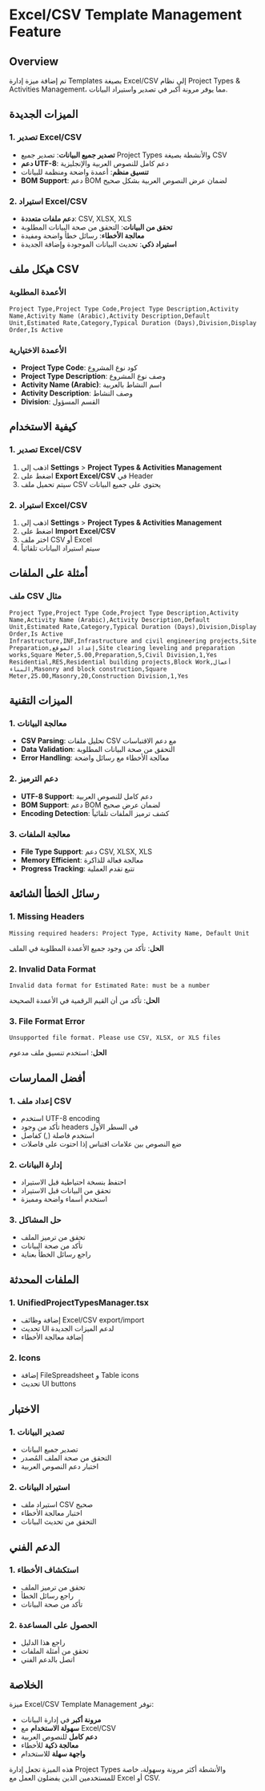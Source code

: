 # Excel/CSV Template Management Feature

## Overview
تم إضافة ميزة إدارة Templates بصيغة Excel/CSV إلى نظام Project Types & Activities Management، مما يوفر مرونة أكبر في تصدير واستيراد البيانات.

## الميزات الجديدة

### 1. تصدير Excel/CSV
- **تصدير جميع البيانات**: تصدير جميع Project Types والأنشطة بصيغة CSV
- **دعم UTF-8**: دعم كامل للنصوص العربية والإنجليزية
- **تنسيق منظم**: أعمدة واضحة ومنظمة للبيانات
- **BOM Support**: دعم BOM لضمان عرض النصوص العربية بشكل صحيح

### 2. استيراد Excel/CSV
- **دعم ملفات متعددة**: CSV, XLSX, XLS
- **تحقق من البيانات**: التحقق من صحة البيانات المطلوبة
- **معالجة الأخطاء**: رسائل خطأ واضحة ومفيدة
- **استيراد ذكي**: تحديث البيانات الموجودة وإضافة الجديدة

## هيكل ملف CSV

### الأعمدة المطلوبة
```
Project Type,Project Type Code,Project Type Description,Activity Name,Activity Name (Arabic),Activity Description,Default Unit,Estimated Rate,Category,Typical Duration (Days),Division,Display Order,Is Active
```

### الأعمدة الاختيارية
- **Project Type Code**: كود نوع المشروع
- **Project Type Description**: وصف نوع المشروع
- **Activity Name (Arabic)**: اسم النشاط بالعربية
- **Activity Description**: وصف النشاط
- **Division**: القسم المسؤول

## كيفية الاستخدام

### 1. تصدير Excel/CSV
1. اذهب إلى **Settings** > **Project Types & Activities Management**
2. اضغط على **Export Excel/CSV** في Header
3. سيتم تحميل ملف CSV يحتوي على جميع البيانات

### 2. استيراد Excel/CSV
1. اذهب إلى **Settings** > **Project Types & Activities Management**
2. اضغط على **Import Excel/CSV**
3. اختر ملف CSV أو Excel
4. سيتم استيراد البيانات تلقائياً

## أمثلة على الملفات

### ملف CSV مثال
```csv
Project Type,Project Type Code,Project Type Description,Activity Name,Activity Name (Arabic),Activity Description,Default Unit,Estimated Rate,Category,Typical Duration (Days),Division,Display Order,Is Active
Infrastructure,INF,Infrastructure and civil engineering projects,Site Preparation,إعداد الموقع,Site clearing leveling and preparation works,Square Meter,5.00,Preparation,5,Civil Division,1,Yes
Residential,RES,Residential building projects,Block Work,أعمال البناء,Masonry and block construction,Square Meter,25.00,Masonry,20,Construction Division,1,Yes
```

## الميزات التقنية

### 1. معالجة البيانات
- **CSV Parsing**: تحليل ملفات CSV مع دعم الاقتباسات
- **Data Validation**: التحقق من صحة البيانات المطلوبة
- **Error Handling**: معالجة الأخطاء مع رسائل واضحة

### 2. دعم الترميز
- **UTF-8 Support**: دعم كامل للنصوص العربية
- **BOM Support**: دعم BOM لضمان عرض صحيح
- **Encoding Detection**: كشف ترميز الملفات تلقائياً

### 3. معالجة الملفات
- **File Type Support**: دعم CSV, XLSX, XLS
- **Memory Efficient**: معالجة فعالة للذاكرة
- **Progress Tracking**: تتبع تقدم العملية

## رسائل الخطأ الشائعة

### 1. Missing Headers
```
Missing required headers: Project Type, Activity Name, Default Unit
```
**الحل**: تأكد من وجود جميع الأعمدة المطلوبة في الملف

### 2. Invalid Data Format
```
Invalid data format for Estimated Rate: must be a number
```
**الحل**: تأكد من أن القيم الرقمية في الأعمدة الصحيحة

### 3. File Format Error
```
Unsupported file format. Please use CSV, XLSX, or XLS files
```
**الحل**: استخدم تنسيق ملف مدعوم

## أفضل الممارسات

### 1. إعداد ملف CSV
- استخدم UTF-8 encoding
- تأكد من وجود headers في السطر الأول
- استخدم فاصلة (,) كفاصل
- ضع النصوص بين علامات اقتباس إذا احتوت على فاصلات

### 2. إدارة البيانات
- احتفظ بنسخة احتياطية قبل الاستيراد
- تحقق من البيانات قبل الاستيراد
- استخدم أسماء واضحة ومميزة

### 3. حل المشاكل
- تحقق من ترميز الملف
- تأكد من صحة البيانات
- راجع رسائل الخطأ بعناية

## الملفات المحدثة

### 1. UnifiedProjectTypesManager.tsx
- إضافة وظائف Excel/CSV export/import
- تحديث UI لدعم الميزات الجديدة
- إضافة معالجة الأخطاء

### 2. Icons
- إضافة FileSpreadsheet و Table icons
- تحديث UI buttons

## الاختبار

### 1. تصدير البيانات
- تصدير جميع البيانات
- التحقق من صحة الملف المُصدر
- اختبار دعم النصوص العربية

### 2. استيراد البيانات
- استيراد ملف CSV صحيح
- اختبار معالجة الأخطاء
- التحقق من تحديث البيانات

## الدعم الفني

### 1. استكشاف الأخطاء
- تحقق من ترميز الملف
- راجع رسائل الخطأ
- تأكد من صحة البيانات

### 2. الحصول على المساعدة
- راجع هذا الدليل
- تحقق من أمثلة الملفات
- اتصل بالدعم الفني

## الخلاصة

ميزة Excel/CSV Template Management توفر:
- **مرونة أكبر** في إدارة البيانات
- **سهولة الاستخدام** مع Excel/CSV
- **دعم كامل** للنصوص العربية
- **معالجة ذكية** للأخطاء
- **واجهة سهلة** للاستخدام

هذه الميزة تجعل إدارة Project Types والأنشطة أكثر مرونة وسهولة، خاصة للمستخدمين الذين يفضلون العمل مع Excel أو CSV.
